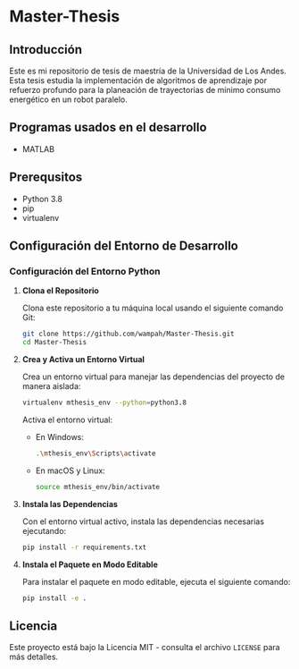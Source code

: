 # Master-Thesis

## Introducción
Este es mi repositorio de tesis de maestría de la Universidad de Los Andes. Esta tesis estudia la implementación de algoritmos de aprendizaje por refuerzo profundo para la planeación de trayectorias de mínimo consumo energético en un robot paralelo.


## Programas usados en el desarrollo
- MATLAB

## Prerequsitos
- Python 3.8
- pip
- virtualenv

## Configuración del Entorno de Desarrollo


### Configuración del Entorno Python

1. **Clona el Repositorio**

    Clona este repositorio a tu máquina local usando el siguiente comando Git:

    ```bash
    git clone https://github.com/wampah/Master-Thesis.git
    cd Master-Thesis
    ```

2. **Crea y Activa un Entorno Virtual**

    Crea un entorno virtual para manejar las dependencias del proyecto de manera aislada:

    ```bash
    virtualenv mthesis_env --python=python3.8
    ```

    Activa el entorno virtual:

    - En Windows:
        ```bash
        .\mthesis_env\Scripts\activate
        ```

    - En macOS y Linux:
        ```bash
        source mthesis_env/bin/activate
        ```

3. **Instala las Dependencias**

    Con el entorno virtual activo, instala las dependencias necesarias ejecutando:

    ```bash
    pip install -r requirements.txt
    ```
4. **Instala el Paquete en Modo Editable**

    Para instalar el paquete en modo editable, ejecuta el siguiente comando:


    ```bash
    pip install -e .
    ```

## Licencia
Este proyecto está bajo la Licencia MIT - consulta el archivo `LICENSE` para más detalles.